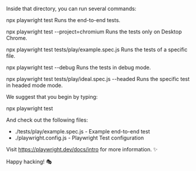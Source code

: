Inside that directory, you can run several commands:

  npx playwright test
    Runs the end-to-end tests.

  npx playwright test --project=chromium
    Runs the tests only on Desktop Chrome.

  npx playwright test tests/play/example.spec.js
    Runs the tests of a specific file.

  npx playwright test --debug
    Runs the tests in debug mode.

  npx playwright test tests/play/ideal.spec.js --headed
    Runs the specific test in headed mode mode.

We suggest that you begin by typing:

  npx playwright test

And check out the following files:
  - ./tests/play/example.spec.js - Example end-to-end test
  - ./playwright.config.js - Playwright Test configuration

Visit https://playwright.dev/docs/intro for more information. ✨

Happy hacking! 🎭
